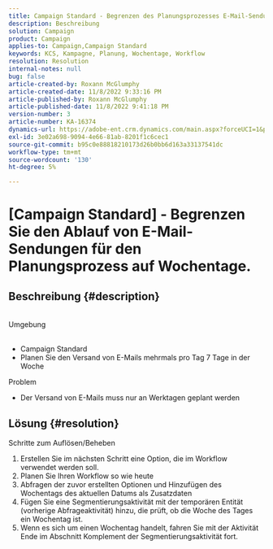 ```yaml
---
title: Campaign Standard - Begrenzen des Planungsprozesses E-Mail-Sendungen auf Wochentage
description: Beschreibung
solution: Campaign
product: Campaign
applies-to: Campaign,Campaign Standard
keywords: KCS, Kampagne, Planung, Wochentage, Workflow
resolution: Resolution
internal-notes: null
bug: false
article-created-by: Roxann McGlumphy
article-created-date: 11/8/2022 9:33:16 PM
article-published-by: Roxann McGlumphy
article-published-date: 11/8/2022 9:41:18 PM
version-number: 3
article-number: KA-16374
dynamics-url: https://adobe-ent.crm.dynamics.com/main.aspx?forceUCI=1&pagetype=entityrecord&etn=knowledgearticle&id=3710adef-ac5f-ed11-9561-6045bd006704
exl-id: 3e02a698-9094-4e66-81ab-8201f1c6cec1
source-git-commit: b95c0e88818210173d26b0bb6d163a33137541dc
workflow-type: tm+mt
source-wordcount: '130'
ht-degree: 5%

---
```


# [Campaign Standard] - Begrenzen Sie den Ablauf von E-Mail-Sendungen für den Planungsprozess auf Wochentage.

## Beschreibung {#description}

<br>Umgebung<br><br>
- Campaign Standard
- Planen Sie den Versand von E-Mails mehrmals pro Tag 7 Tage in der Woche

Problem
- Der Versand von E-Mails muss nur an Werktagen geplant werden



## Lösung {#resolution}

Schritte zum Auflösen/Beheben
1. Erstellen Sie im nächsten Schritt eine Option, die im Workflow verwendet werden soll.
2. Planen Sie Ihren Workflow so wie heute
3. Abfragen der zuvor erstellten Optionen und Hinzufügen des Wochentags des aktuellen Datums als Zusatzdaten
4. Fügen Sie eine Segmentierungsaktivität mit der temporären Entität (vorherige Abfrageaktivität) hinzu, die prüft, ob die Woche des Tages ein Wochentag ist.
5. Wenn es sich um einen Wochentag handelt, fahren Sie mit der Aktivität Ende im Abschnitt Komplement der Segmentierungsaktivität fort.
